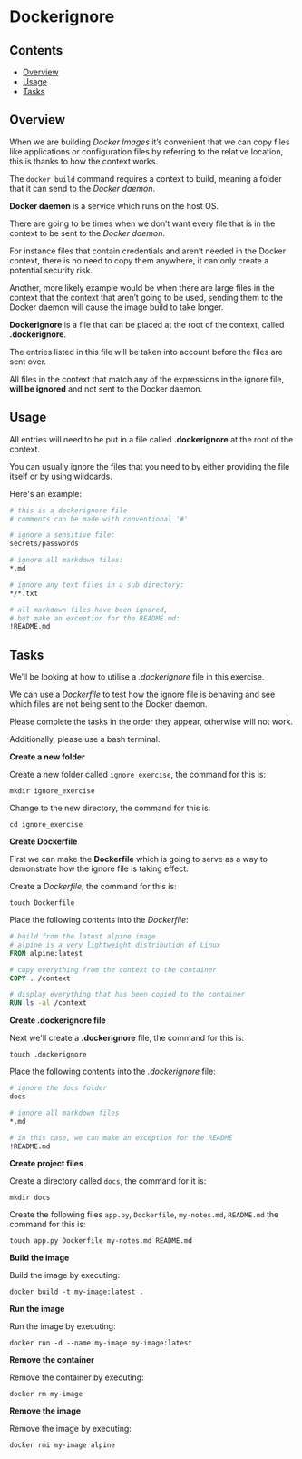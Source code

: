 # Dockerignore

<!--TOC_START-->
## Contents
- [Overview](#overview)
- [Usage](#usage)
- [Tasks](#tasks)

<!--TOC_END-->
## Overview

When we are building *Docker Images* it’s convenient that we can copy files like applications or configuration files by referring to the relative location, this is thanks to how the context works. 

The `docker build` command requires a context to build, meaning a folder that it can send to the *Docker daemon*.

**Docker daemon** is a service which runs on the host OS. 

There are going to be times when we don’t want every file that is in the context to be sent to the *Docker daemon*. 

For instance files that contain credentials and aren’t needed in the Docker context, there is no need to copy them anywhere, it can only create a potential security risk. 

Another, more likely example would be when there are large files in the context that the context that aren’t going to be used, sending them to the Docker daemon will cause the image build to take longer.

**Dockerignore** is a file that can be placed at the root of the context, called **.dockerignore**. 

The entries listed in this file will be taken into account before the files are sent over. 

All files in the context that match any of the expressions in the ignore file, **will be ignored** and not sent to the Docker daemon.

## Usage

All entries will need to be put in a file called **.dockerignore** at the root of the context. 

You can usually ignore the files that you need to by either providing the file itself or by using wildcards.

Here's an example:

```dockerfile
# this is a dockerignore file
# comments can be made with conventional '#'

# ignore a sensitive file:
secrets/passwords

# ignore all markdown files:
*.md

# ignore any text files in a sub directory:
*/*.txt

# all markdown files have been ignored,
# but make an exception for the README.md:
!README.md
```

## Tasks

We’ll be looking at how to utilise a *.dockerignore* file in this exercise. 

We can use a *Dockerfile* to test how the ignore file is behaving and see which files are not being sent to the Docker daemon.

Please complete the tasks in the order they appear, otherwise will not work.

Additionally, please use a bash terminal.

**Create a new folder**

Create a new folder called `ignore_exercise`, the command for this is:

`mkdir ignore_exercise`

Change to the new directory, the command for this is:

`cd ignore_exercise`

**Create Dockerfile**

First we can make the **Dockerfile** which is going to serve as a way to demonstrate how the ignore file is taking effect.

Create a *Dockerfile*, the command for this is:

`touch Dockerfile`

Place the following contents into the *Dockerfile*:

```dockerfile
# build from the latest alpine image
# alpine is a very lightweight distribution of Linux
FROM alpine:latest

# copy everything from the context to the container
COPY . /context

# display everything that has been copied to the container
RUN ls -al /context
```

**Create .dockerignore file**

Next we'll create a **.dockerignore** file, the command for this is:

`touch .dockerignore`

Place the following contents into the *.dockerignore* file:

```dockerfile
# ignore the docs folder
docs

# ignore all markdown files
*.md

# in this case, we can make an exception for the README
!README.md
```

**Create project files**

Create a directory called `docs`, the command for it is:

`mkdir docs`

Create the following files `app.py`, `Dockerfile`, `my-notes.md`, `README.md` the command for this is:

`touch app.py Dockerfile my-notes.md README.md`

**Build the image**

Build the image by executing:

`docker build -t my-image:latest .`

**Run the image**

Run the image by executing:

`docker run -d --name my-image my-image:latest`

**Remove the container**

Remove the container by executing:

`docker rm my-image`

**Remove the image**

Remove the image by executing:

`docker rmi my-image alpine`
